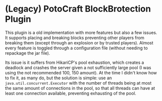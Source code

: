 # (Legacy) PotoCraft BlockBrotection Plugin

This plugin is a old implementation with more features but also a few issues.
It supports placing and breaking blocks preventing other players from breaking them (except through an explosion or by trusted players).
Almost every feature is toggled through a configuration file (without needing to repackage the jar file).

Its issue is it suffers from HikariCP's pool exhaustion, which creates a deadlock and crashes the server given a not sufficiently large pool (I was using the not recommended 100, 150 amount).
At the time I didn't know how to fix it, as many do, but the solution is simple:
use an `java.util.concurrent.Executor` with the number of threads being at most the same amount of connections in the pool, so that all threads can have at least one connection available, preventing exhausting of the pool.
